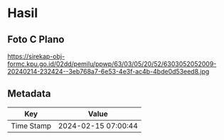# Hasil

## Foto C Plano

https://sirekap-obj-formc.kpu.go.id/02dd/pemilu/ppwp/63/03/05/20/52/6303052052009-20240214-232424--3eb768a7-6e53-4e3f-ac4b-4bde0d53eed8.jpg


## Metadata

| Key        | Value               |
| ---------- | ------------------- |
| Time Stamp | 2024-02-15 07:00:44 |



